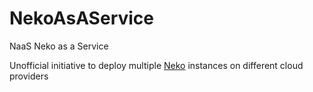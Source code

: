 # NekoAsAService
NaaS Neko as a Service

Unofficial initiative to deploy multiple [Neko](https://github.com/nurdism/neko) instances on different cloud providers